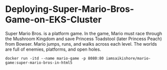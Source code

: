 # Deploying-Super-Mario-Bros-Game-on-EKS-Cluster
Super Mario Bros. is a platform game. In the game, Mario must race through the Mushroom Kingdom and save Princess Toadstool (later Princess Peach) from Bowser. Mario jumps, runs, and walks across each level. The worlds are full of enemies, platforms, and open holes.

```
docker run -itd --name mario-game -p 8080:80 iamsaikishore/mario-game:super-mario-bros-in-html5
```

